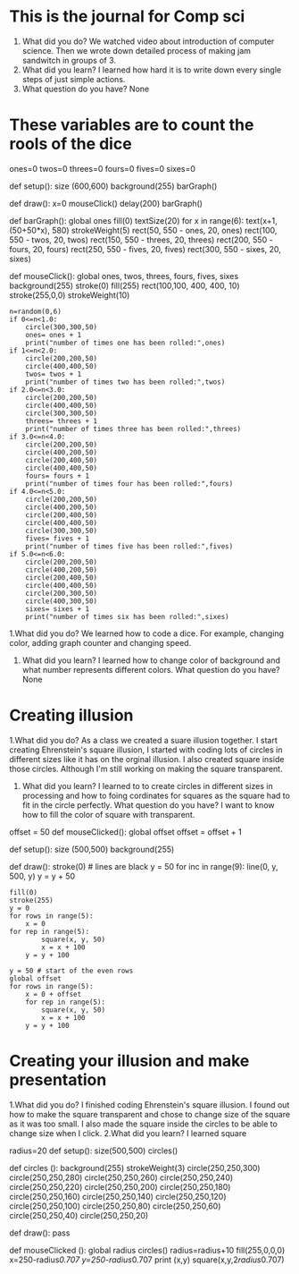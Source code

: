 # This is the journal for Comp sci

1. What did you do?
 We watched video about introduction of computer science. Then we wrote down detailed process of making jam sandwitch in groups of 3.
1. What did you learn?
 I learned how hard it is to write down every single steps of just simple actions.
1. What question do you have?
 None
 


# These variables are to count the rools of the dice
ones=0
twos=0
threes=0
fours=0
fives=0
sixes=0

def setup():
    size (600,600)
    background(255)
    barGraph()
    
def draw():
    x=0
    mouseClick()
    delay(200)
    barGraph()
    
def barGraph():
    global ones
    fill(0)
    textSize(20)
    for x in range(6):
        text(x+1,(50+50*x), 580)
    strokeWeight(5)
    rect(50, 550 - ones, 20, ones)
    rect(100, 550 - twos, 20, twos)
    rect(150, 550 - threes, 20, threes)
    rect(200, 550 - fours, 20, fours)
    rect(250, 550 - fives, 20, fives)
    rect(300, 550 - sixes, 20, sixes)
    
def mouseClick():
    global ones, twos, threes, fours, fives, sixes
    background(255)
    stroke(0)
    fill(255)
    rect(100,100, 400, 400, 10)
    stroke(255,0,0)
    strokeWeight(10)
    
    n=random(0,6)
    if 0<=n<1.0:
        circle(300,300,50)
        ones= ones + 1
        print("number of times one has been rolled:",ones)
    if 1<=n<2.0:
        circle(200,200,50)
        circle(400,400,50)
        twos= twos + 1
        print("number of times two has been rolled:",twos)
    if 2.0<=n<3.0:
        circle(200,200,50)
        circle(400,400,50)
        circle(300,300,50)
        threes= threes + 1
        print("number of times three has been rolled:",threes)
    if 3.0<=n<4.0:
        circle(200,200,50)
        circle(400,200,50)
        circle(200,400,50)
        circle(400,400,50)
        fours= fours + 1
        print("number of times four has been rolled:",fours)
    if 4.0<=n<5.0:
        circle(200,200,50)
        circle(400,200,50)
        circle(200,400,50)
        circle(400,400,50)
        circle(300,300,50)
        fives= fives + 1
        print("number of times five has been rolled:",fives)
    if 5.0<=n<6.0:
        circle(200,200,50)
        circle(400,200,50)
        circle(200,400,50)
        circle(400,400,50)
        circle(200,300,50)
        circle(400,300,50)
        sixes= sixes + 1
        print("number of times six has been rolled:",sixes)
1.What did you do?
We learned how to code a dice. For example, changing color, adding graph counter and changing speed.
1. What did you learn?
I learned how to change color of background and what number represents different colors.
What question do you have?
None

 # Creating illusion
1.What did you do?
As a class we created a suare illusion together.
I start creating Ehrenstein's square illusion, I started with coding lots of circles in different sizes like it has on the orginal illusion. I also created square inside those circles. Although I'm still working on making the square transparent.
1. What did you learn?
I learned to to create circles in different sizes in processing and how to foing cordinates for squares as the square had to fit in the circle perfectly.
What question do you have?
I want to know how to fill the color of square with transparent.

offset = 50
def mouseClicked():
    global offset
    offset = offset + 1 
  
def setup():
    size (500,500)
    background(255)
    
def draw():
    stroke(0) # lines are black
    y = 50
    for inc in range(9):
       line(0, y, 500, y)
       y = y + 50
       
    fill(0)
    stroke(255)
    y = 0
    for rows in range(5):
        x = 0
    for rep in range(5):
            square(x, y, 50)
            x = x + 100
        y = y + 100
        
    y = 50 # start of the even rows 
    global offset 
    for rows in range(5): 
        x = 0 + offset 
        for rep in range(5):
            square(x, y, 50)
            x = x + 100
        y = y + 100


 # Creating your illusion and make presentation
1.What did you do?
I finished coding Ehrenstein's square illusion. I found out how to make the square transparent and chose to change size of the square as it was too small. I also made the square inside the circles to be able to change size when I click.
2.What did you learn?
I learned  square


radius=20
def setup():
    size(500,500)
    circles()
    
def circles ():
    background(255)
    strokeWeight(3)
    circle(250,250,300)
    circle(250,250,280)
    circle(250,250,260)
    circle(250,250,240)
    circle(250,250,220)
    circle(250,250,200)
    circle(250,250,180)
    circle(250,250,160)
    circle(250,250,140)
    circle(250,250,120)
    circle(250,250,100)
    circle(250,250,80)
    circle(250,250,60)
    circle(250,250,40)
    circle(250,250,20)

def draw():
    pass

def mouseClicked ():
    global radius
    circles()
    radius=radius+10
    fill(255,0,0,0)
    x=250-radius*0.707
    y=250-radius*0.707
    print (x,y)
    square(x,y,2*radius*0.707)
